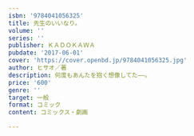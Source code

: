 ```yaml
---
isbn: '9784041056325'
title: 先生のいいなり。
volume: ''
series: ''
publisher: ＫＡＤＯＫＡＷＡ
pubdate: '2017-06-01'
cover: 'https://cover.openbd.jp/9784041056325.jpg'
author: ヒサオ／著
description: 何度もあんたを抱く想像してた――。
price: '600'
genre: ''
target: 一般
format: コミック
content: コミックス・劇画

---
```

